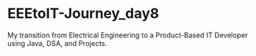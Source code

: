 # EEEtoIT-Journey_day8
My transition from Electrical Engineering to a Product-Based IT Developer using Java, DSA, and Projects.
